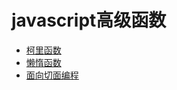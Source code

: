 javascript高级函数
===============================
- [柯里函数](./js-senior-func/curr.js)
- [懒惰函数](./js-senior-func/lazy.js)
- [面向切面编程](./js-senior-func/面向切面编程.js)
